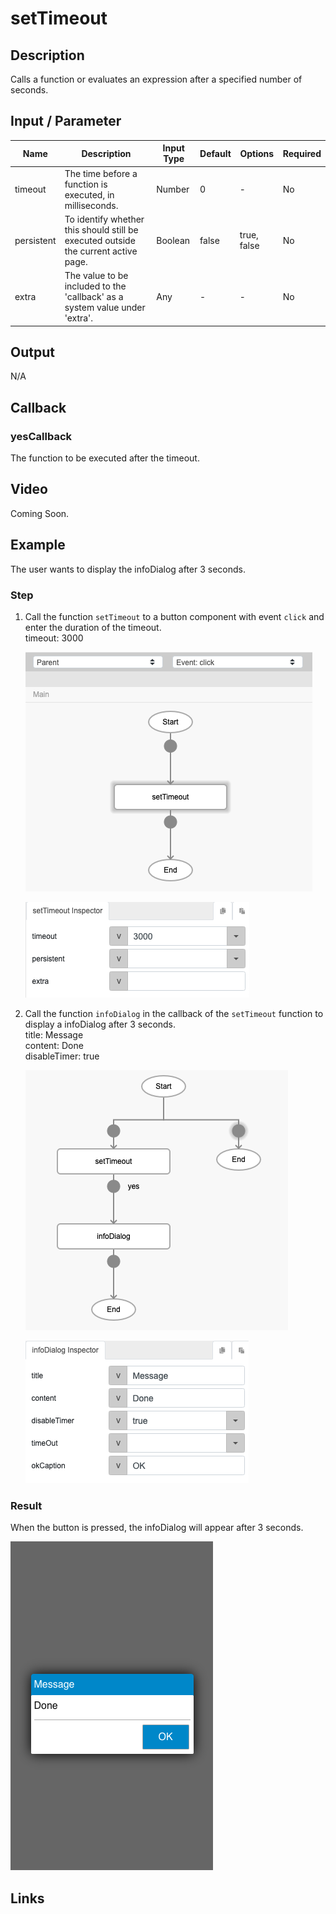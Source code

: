 ﻿# setTimeout

## Description

Calls a function or evaluates an expression after a specified number of seconds.

## Input / Parameter

| Name | Description | Input Type | Default | Options | Required |
| ------ | ------ | ------ | ------ | ------ | ------ |
| timeout | The time before a function is executed, in milliseconds. | Number | 0 | - | No |
| persistent | To identify whether this should still be executed outside the current active page. | Boolean | false | true, false | No |
| extra | The value to be included to the 'callback' as a system value under 'extra'. | Any | - | - | No |

## Output

N/A

## Callback

### yesCallback

The function to be executed after the timeout.

## Video

Coming Soon.

<!-- Format: [![Video]({image-path}?raw=true)]({url-link}) -->

## Example

The user wants to display the infoDialog after 3 seconds.

### Step

1. Call the function `setTimeout` to a button component with event `click` and enter the duration of the timeout.
   <br>
   timeout: 3000<br>
  
    ![](../setTimeout/setTimeout-step-1.png?raw=true)

    ![](../setTimeout/setTimeout-step-2.png?raw=true)
    
2. Call the function `infoDialog` in the callback of the `setTimeout` function to display a infoDialog after 3 seconds.
   <br>
   title: Message<br>
   content: Done<br>
   disableTimer: true<br>
   
    ![](../setTimeout/setTimeout-step-3.png?raw=true)

    ![](../setTimeout/setTimeout-step-4.png?raw=true)
    
### Result

When the button is pressed, the infoDialog will appear after 3 seconds.

![](../setTimeout/setTimeout-result-1.png?raw=true)



## Links